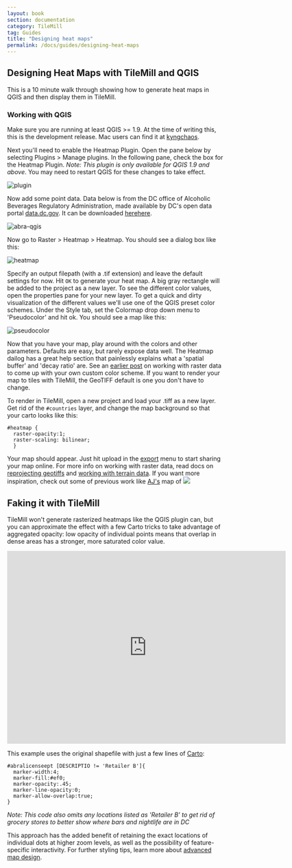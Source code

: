 ```yaml
---
layout: book
section: documentation
category: TileMill
tag: Guides
title: "Designing heat maps"
permalink: /docs/guides/designing-heat-maps
---
```



## Designing Heat Maps with TileMill and QGIS

This is a 10 minute walk through showing how to generate heat maps in QGIS and then display them in TileMill.

### Working with QGIS

Make sure you are running at least QGIS >= 1.9. At the time of writing this, this is the development release. Mac users can find it at [kyngchaos](http://www.kyngchaos.com/software/qgis). 

Next you'll need to enable the Heatmap Plugin. Open the pane below by selecting Plugins > Manage plugins. In the following pane, check the box for the Heatmap Plugin. _Note: This plugin is only available for QGIS 1.9 and above_. You may need to restart QGIS for these changes to take effect. 

![plugin](http://farm6.staticflickr.com/5325/7173395958_5d4d96aef9_z.jpg)

Now add some point data. Data below is from the DC office of Alcoholic Beverages Regulatory Administration, made available by DC's open data portal [data.dc.gov](http://data.dc.gov/). It can be downloaded [here](http://dcatlas.dcgis.dc.gov/download/ABRALicenseePt.ZIP)[here](http://data.octo.dc.gov/Metadata.aspx?id=293).

![abra-qgis](http://farm8.staticflickr.com/7076/7173395998_9f16de7e40_z.jpg)

Now go to Raster > Heatmap > Heatmap. You should see a dialog box like this: 

![heatmap](http://farm9.staticflickr.com/8003/7173395914_a451f48105_z.jpg)

Specify an output filepath (with a .tif extension) and leave the default settings for now. Hit `OK` to generate your heat map. A big gray rectangle will be added to the project as a new layer. To see the different color values, open the properties pane for your new layer. To get a quick and dirty visualization of the different values we'll use one of the QGIS preset color schemes. Under the Style tab, set the Colormap drop down menu to 'Pseudocolor' and hit ok. You should see a map like this: 
  
![pseudocolor](http://farm6.staticflickr.com/5040/7173396034_7f38edb250_z.jpg)

Now that you have your map, play around with the colors and other parameters. Defaults are easy, but rarely expose data well. The Heatmap dailog has a great help section that painlessly explains what a 'spatial buffer' and 'decay ratio' are. See an [earlier post](http://mapbox.com/blog/visualizing-global-forest-height/) on working with raster data to come up with your own custom color scheme. If you want to render your map to tiles with TileMill, the GeoTIFF default is one you don't have to change. 

To render in TileMill, open a new project and load your .tiff as a new layer. Get rid of the `#countries` layer, and change the map background so that your carto looks like this: 
	
	#heatmap {
	  raster-opacity:1;
	  raster-scaling: bilinear;
	  }

Your map should appear. Just hit upload in the [export](http://mapbox.com/tilemill/docs/crashcourse/exporting/) menu to start sharing your map online. For more info on working with raster data, read docs on [reprojecting geotiffs](http://mapbox.com/tilemill/docs/guides/reprojecting-geotiff/) and [working with terrain data](http://mapbox.com/tilemill/docs/guides/terrain-data/). If you want more inspiration, check out some of previous work like [AJ's](https://twitter.com/#!/aj_ashton) map of [![](http://farm7.staticflickr.com/6100/6286976630_3569786983_o.png)](http://www.flickr.com/photos/developmentseed/6286976630/in/photostream/lightbox/)

## Faking it with TileMill

TileMill won't generate rasterized heatmaps like the QGIS plugin can, but you can approximate the effect with a few Carto tricks to take advantage of aggregated opacity: low opacity of individual points means that overlap in dense areas has a stronger, more saturated color value. 

<iframe width='650' height='450' frameBorder='0' src='http://a.tiles.mapbox.com/v3/villeda.map-kahz7z2b.html#12/38.905/-77.003'> </iframe>

This example uses the original shapefile with just a few lines of [Carto](http://mapbox.com/carto/):

	#abralicenseept [DESCRIPTIO != 'Retailer B']{
	  marker-width:4;
	  marker-fill:#ef0;
	  marker-opacity:.45;
	  marker-line-opacity:0;
	  marker-allow-overlap:true;
	}
_Note: This code also omits any locations listed as 'Retailer B' to get rid of grocery stores to better show where bars and nightlife are in DC_

This approach has the added benefit of retaining the exact locations of individual dots at higher zoom levels, as well as the possibility of feature-specific interactivity. For further styling tips, learn more about [advanced map design](http://mapbox.com/tilemill/docs/guides/advanced-map-design/).  
